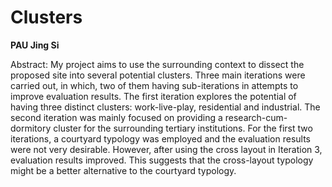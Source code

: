 # Clusters

**PAU Jing Si**

Abstract: My project aims to use the surrounding context to dissect the proposed site into several potential clusters. Three main iterations were carried out, in which, two of them having sub-iterations in attempts to improve evaluation results. The first iteration explores the potential of having three distinct clusters: work-live-play, residential and industrial. The second iteration was mainly focused on providing a research-cum-dormitory cluster for the surrounding tertiary institutions. For the first two iterations, a courtyard typology was employed and the evaluation results were not very desirable. However, after using the cross layout in Iteration 3, evaluation results improved. This suggests that the cross-layout typology might be a better alternative to the courtyard typology.
